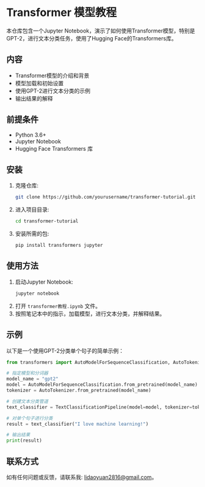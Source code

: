 
# Transformer 模型教程

本仓库包含一个Jupyter Notebook，演示了如何使用Transformer模型，特别是GPT-2，进行文本分类任务，使用了Hugging Face的Transformers库。

## 内容

- Transformer模型的介绍和背景
- 模型加载和初始设置
- 使用GPT-2进行文本分类的示例
- 输出结果的解释

## 前提条件

- Python 3.6+
- Jupyter Notebook
- Hugging Face Transformers 库

## 安装

1. 克隆仓库:
   ```bash
   git clone https://github.com/yourusername/transformer-tutorial.git
   ```
2. 进入项目目录:
   ```bash
   cd transformer-tutorial
   ```
3. 安装所需的包:
   ```bash
   pip install transformers jupyter
   ```

## 使用方法

1. 启动Jupyter Notebook:
   ```bash
   jupyter notebook
   ```
2. 打开 `transformer教程.ipynb` 文件。
3. 按照笔记本中的指示，加载模型，进行文本分类，并解释结果。

## 示例

以下是一个使用GPT-2分类单个句子的简单示例：

```python
from transformers import AutoModelForSequenceClassification, AutoTokenizer, TextClassificationPipeline

# 指定模型和分词器
model_name = "gpt2"
model = AutoModelForSequenceClassification.from_pretrained(model_name)
tokenizer = AutoTokenizer.from_pretrained(model_name)

# 创建文本分类管道
text_classifier = TextClassificationPipeline(model=model, tokenizer=tokenizer, return_all_scores=True)

# 对单个句子进行分类
result = text_classifier("I love machine learning!")

# 输出结果
print(result)
```

## 联系方式

如有任何问题或反馈，请联系我: lidaoyuan2816@gmail.com。
